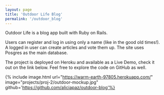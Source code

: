 ```yaml
---
layout: page
title: 'Outdoor Life Blog'
permalink: '/outdoor_blog'
---
```


Outdoor Life is a blog app built with Ruby on Rails.

Users can register and log in using only a name (like in the good old times!). A logged in user can create articles and vote them up.
The site uses Posgres as the main database.

The project is deployed on Heroku and available as a Live Demo, check it out on the link below. Feel free to explore the code on GitHub as well.

{% include image.html url="https://warm-earth-97805.herokuapp.com/" image="projects/proj-2/outdoor-mockup.jpg" github='https://github.com/aliciapaz/outdoor-blog'%}